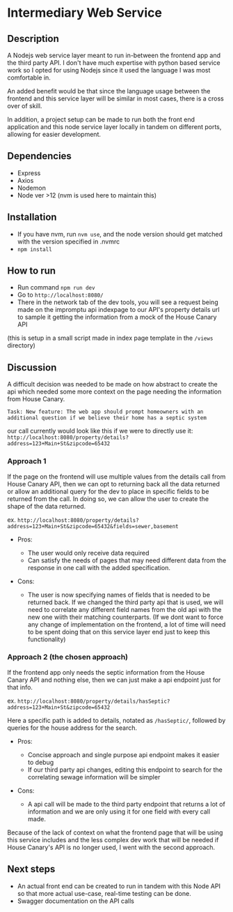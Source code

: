 # Intermediary Web Service

## Description
A Nodejs web service layer meant to run in-between the frontend app and the third party API.
I don't have much expertise with python based service work so I opted for using Nodejs since it used the language I was most comfortable in.

An added benefit would be that since the language usage between the frontend and this service layer will be similar in most cases, there is a cross over of skill.

In addition, a project setup can be made to run both the front end application and this node service layer locally in tandem on different ports, allowing for easier development.

## Dependencies
- Express
- Axios
- Nodemon
- Node ver >12 (nvm is used here to maintain this)

## Installation
- If you have nvm, run `nvm use`, and the node version should get matched with the version specified in .nvmrc
- `npm install`

## How to run
- Run command `npm run dev`
- Go to `http://localhost:8080/`
- There in the network tab of the dev tools, you will see a request being made on the impromptu api indexpage to our API's property details url to sample it getting the information from a mock of the House Canary API

(this is setup in a small script made in index page template in the `/views` directory)



## Discussion

A difficult decision was needed to be made on how abstract to create the api which needed some more context on the page needing the information from House Canary.

`Task: New feature: The web app should prompt homeowners with an additional question if we believe their home has a septic system`

our call currently would look like this if we were to directly use it:
`http://localhost:8080/property/details?address=123+Main+St&zipcode=65432`

### Approach 1
If the page on the frontend will use multiple values from the details call from House Canary API, then we can opt to returning back all the data returned or allow an additional query for the dev to place in specific fields to be returned from the call. In doing so, we can allow the user to create the shape of the data returned.

ex. `http://localhost:8080/property/details?address=123+Main+St&zipcode=65432&fields=sewer,basement`

- Pros:
    - The user would only receive data required
    - Can satisfy the needs of pages that may need different data from the response in one call with the added specification.

- Cons:
    - The user is now specifying names of fields that is needed to be returned back. If we changed the third party api that is used, we will need to correlate any different field names from the old api with the new one wiith their matching counterparts. 
    (If we dont want to force any change of implementation on the frontend, a lot of time will need to be spent doing that on this service layer end just to keep this functionality) 

### Approach 2 (the chosen approach)
If the frontend app only needs the septic information from the House Canary API and nothing else, then we can just make a api endpoint just for that info. 

ex. `http://localhost:8080/property/details/hasSeptic?address=123+Main+St&zipcode=65432`

Here a specific path is added to details, notated as `/hasSeptic/`, followed by queries for the house address for the search.

- Pros:
    - Concise approach and single purpose api endpoint makes it easier to debug
    - If our third party api changes, editing this endpoint to search for the correlating sewage information will be simpler

- Cons:
    - A api call will be made to the third party endpoint that returns a lot of information and we are only using it for one field with every call made.

Because of the lack of context on what the frontend page that will be using this service includes and the less complex dev work that will be needed if House Canary's API is no longer used, I went with the second approach.


## Next steps
- An actual front end can be created to run in tandem with this Node API so that more actual use-case, real-time testing can be done.
- Swagger documentation on the API calls
